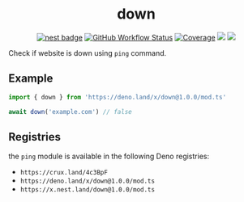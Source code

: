 <div align="center">

# down

[![nest badge][nest-badge]](https://nest.land/package/tinyhttp) [![GitHub Workflow Status][gh-actions-img]][github-actions]
[![Coverage][cov-badge]][cov] [![][docs-badge]][docs] [![][code-quality-img]][code-quality]

</div>

Check if website is down using `ping` command.

## Example

```ts
import { down } from 'https://deno.land/x/down@1.0.0/mod.ts'

await down('example.com') // false
```

## Registries

the `ping` module is available in the following Deno registries:

- `https://crux.land/4c3BpF`
- `https://deno.land/x/down@1.0.0/mod.ts`
- `https://x.nest.land/down@1.0.0/mod.ts`

[docs-badge]: https://img.shields.io/github/v/release/deno-libs/down?label=Docs&logo=deno&style=for-the-badge&color=black
[docs]: https://doc.deno.land/https/deno.land/x/down/mod.ts
[gh-actions-img]: https://img.shields.io/github/workflow/status/deno-libs/down/CI?style=for-the-badge&logo=github&label=&color=black
[cov]: https://coveralls.io/github/deno-libs/down
[github-actions]: https://github.com/deno-libs/down/actions
[cov-badge]: https://img.shields.io/coveralls/github/deno-libs/down?style=for-the-badge&color=black&
[nest-badge]: https://img.shields.io/badge/publushed%20on-nest.land-black?style=for-the-badge
[code-quality-img]: https://img.shields.io/codefactor/grade/github/deno-libs/down?style=for-the-badge&color=black&
[code-quality]: https://www.codefactor.io/repository/github/deno-libs/down
